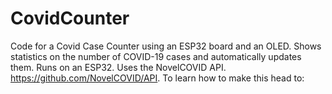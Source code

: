 # CovidCounter
Code for a Covid Case Counter using an ESP32 board and an OLED.
Shows statistics on the number of COVID-19 cases and automatically updates them. Runs on an ESP32.
Uses the NovelCOVID API. https://github.com/NovelCOVID/API. To learn how to make this head to:
